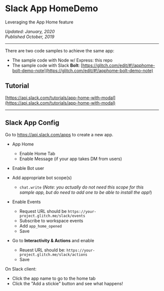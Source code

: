 # Slack App HomeDemo 
Leveraging the App Home feature

_Updated: January, 2020_<br>
_Published October, 2019_

---

There are two code samples to achieve the same app: 
- The sample code with Node w/ Express: this repo
- The sample code with Slack **Bolt**: [https://glitch.com/edit/#!/apphome-bolt-demo-note](https://glitch.com/edit/#!/apphome-bolt-demo-note)

## Tutorial
[https://api.slack.com/tutorials/app-home-with-modal](https://api.slack.com/tutorials/app-home-with-modal)

---

## Slack App Config

Go to https://api.slack.com/apps to create a new app. 

- App Home
  - Enable Home Tab
  - Enable Message (if your app takes DM from users)
  
- Enable Bot user

- Add appropriate bot scope(s)
  - `chat.write` (*Note: you actually do not need this scope for this sample app, but do need to add one to be able to install the app!*)

- Enable Events
  - Request URL should be `https://your-project.glitch.me/slack/events`
  - Subscribe to workspace events
  - Add `app_home_opened`
  - Save
  
- Go to **Interactivity & Actions** and enable
  - Reuest URL should be: `https://your-project.glitch.me/slack/actions`
  - Save
  
  
On Slack client:
  - Click the app name to go to the home tab
  - Click the "Add a stickie" button and see what happens!
  